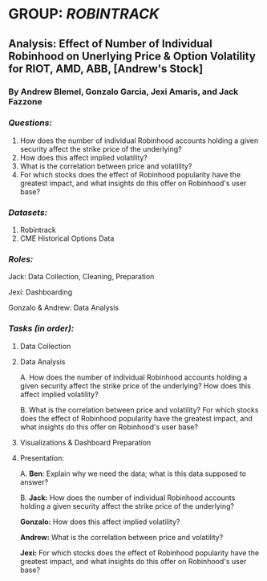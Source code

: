 # GROUP: *ROBINTRACK*
## **Analysis: Effect of Number of Individual Robinhood on Unerlying Price & Option Volatility for RIOT, AMD, ABB, [Andrew's Stock]**
 


### By Andrew Blemel, Gonzalo Garcia, Jexi Amaris, and Jack Fazzone


### _Questions:_
1. How does the number of individual Robinhood accounts holding a given security affect the strike price of the underlying?
2. How does this affect implied volatility?
3. What is the correlation between price and volatility?
4. For which stocks does the effect of Robinhood popularity have the greatest impact, and what insights do this offer on Robinhood's user base?

### _Datasets:_
1. Robintrack
2. CME Historical Options Data

### _Roles:_
Jack: Data Collection, Cleaning, Preparation

Jexi: Dashboarding

Gonzalo & Andrew: Data Analysis

### _Tasks (in order):_

1. Data Collection
2. Data Analysis 
    
    A. How does the number of individual Robinhood accounts holding a given security affect the strike price of the underlying? How does this affect implied volatility?

    B. What is the correlation between price and volatility? For which stocks does the effect of Robinhood popularity have the greatest impact, and what insights do this offer on Robinhood's user base?
3. Visualizations & Dashboard Preparation
4. Presentation:
    
    A. **Ben**: Explain why we need the data; what is this data supposed to answer?
    
    B. **Jack:** How does the number of individual Robinhood accounts holding a given security affect the strike price of the underlying? 

    **Gonzalo:** How does this affect implied volatility?

    **Andrew:** What is the correlation between price and volatility?

    **Jexi:** For which stocks does the effect of Robinhood popularity have the greatest impact, and what insights do this offer on Robinhood's user base?